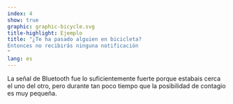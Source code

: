 ```yaml
---
index: 4
show: true
graphic: graphic-bicycle.svg
title-highlight: Ejemplo
title: "¿Te ha pasado alguien en bicicleta?
Entonces no recibirás ninguna notificación
"
lang: es
---
```


La señal de Bluetooth fue lo suficientemente fuerte porque estabais cerca el uno del otro, pero durante tan poco tiempo que la posibilidad de contagio es muy pequeña.
